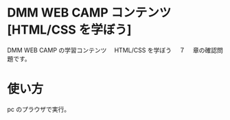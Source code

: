 # DMM WEB CAMP コンテンツ[HTML/CSS を学ぼう]　

DMM WEB CAMP の学習コンテンツ　 HTML/CSS を学ぼう　 ７ 　章の確認問題です。

# 使い方

pc のプラウザで実行。
